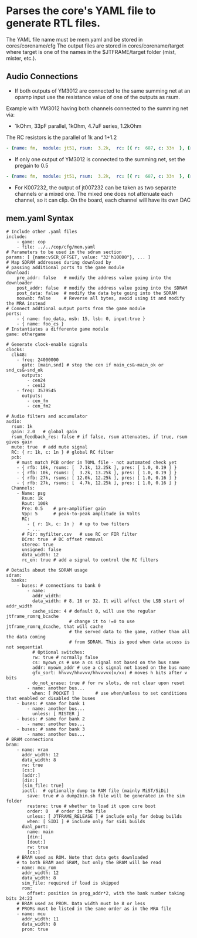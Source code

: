 # Parses the core's YAML file to generate RTL files.

The YAML file name must be mem.yaml and be stored in cores/corename/cfg
The output files are stored in cores/corename/target where target is
one of the names in the $JTFRAME/target folder (mist, mister, etc.).

## Audio Connections

- If both outputs of YM3012 are connected to the same summing net at an opamp input use the resistance value of one of the outputs as rsum.

Example with YM3012 having both channels connected to the summing net via:

- 1kOhm, 33pF parallel, 1kOhm, 4.7uF series, 1.2kOhm

The RC resistors is the parallel of 1k and 1+1.2

``` YAML
- {name: fm,  module: jt51, rsum:  3.2k,  rc: [{ r:  687, c: 33n  }, {r: 1rout, c: 2.2n }] }
```

- If only one output of YM3012 is connected to the summing net, set the pregain to 0.5

``` YAML
- {name: fm,  module: jt51, rsum:  3.2k,  rc: [{ r:  687, c: 33n  }, {r: 1rout, c: 2.2n }], pre: 0.5 }
```


- For K007232, the output of jt007232 can be taken as two separate channels or a mixed one. The mixed one does not attenuate each channel, so it can clip. On the board, each channel will have its own DAC

## mem.yaml Syntax
```
# Include other .yaml files
include:
    - game: cop
    - file: ../../cop/cfg/mem.yaml
# Parameters to be used in the sdram section
params: [ {name:vSCR_OFFSET, value: "32'h10000"}, ... ]
# Map SDRAM addresses during download by
# passing additional ports to the game module
download:
    pre_addr: false   # modify the address value going into the downloader
    post_addr: false  # modify the address value going into the SDRAM
    post_data: false  # modify the data byte going into the SDRAM
    noswab: false     # Reverse all bytes, avoid using it and modify the MRA instead
# Connect addtional output ports from the game module
ports:
    - { name: foo_data, msb: 15, lsb: 0, input:true }
    - { name: foo_cs }
# Instantiates a differente game module
game: othergame

# Generate clock-enable signals
clocks:
  clk48:
    - freq: 24000000
      gate: [main,snd] # stop the cen if main_cs&~main_ok or snd_cs&~snd_ok
      outputs:
        - cen24
        - cen12
    - freq: 3579545
      outputs:
        - cen_fm
        - cen_fm2

# Audio filters and accumulator
audio:
  rsum: 1k
  gain: 2.0   # global gain
  rsum_feedback_res: false # if false, rsum attenuates, if true, rsum gives gain
  mute: true  # add mute signal
  RC: { r: 1k, c: 1n } # global RC filter
  pcb:
    # must match PCB order in TOML file - not automated check yet
    - { rfb: 10k, rsums: [  7.1k, 12.25k ], pres: [ 1.0, 0.19 ] }
    - { rfb: 10k, rsums: [  3.2k, 13.25k ], pres: [ 1.0, 0.19 ] }
    - { rfb: 27k, rsums: [ 12.0k, 12.25k ], pres: [ 1.0, 0.16 ] }
    - { rfb: 27k, rsums: [  4.7k, 12.25k ], pres: [ 1.0, 0.16 ] }
  Channels:
    - Name: psg
      Rsum: 1k
      Rout: 100k
      Pre: 0.5    # pre-amplifier gain
      Vpp: 5      # peak-to-peak amplitude in Volts
      RC:
        - { r: 1k, c: 1n }  # up to two filters
        - ...
      # Fir: myfilter.csv   # use RC or FIR filter
      DCrm: true  # DC offset removal
      stereo: true
      unsigned: false
      data_width: 12
      rc_en: true # add a signal to control the RC filters

# Details about the SDRAM usage
sdram:
  banks:
    - buses: # connections to bank 0
        - name:
          addr_width:
          data_width: # 8, 16 or 32. It will affect the LSB start of addr_width
          cache_size: 4 # default 0, will use the regular jtframe_romrq_bcache
                        # change it to !=0 to use jtframe_romrq_dcache, that will cache
                        # the served data to the game, rather than all the data coming
                        # from SDRAM. This is good when data access is not sequential
          # Optional switches:
          rw: true # normally false
          cs: myown_cs # use a cs signal not based on the bus name
          addr: myown_addr # use a cs signal not based on the bus name
          gfx_sort: hhvvv/hhvvvv/hhvvvvx(x/xx) # moves h bits after v bits
          do_not_erase: true # for rw slots, do not clear upon reset
        - name: another bus...
          when: [ POCKET ]        # use when/unless to set conditions that enabled or disabled the buses
    - buses: # same for bank 1
        - name: another bus...
          unless: [ MISTER ]
    - buses: # same for bank 2
        - name: another bus...
    - buses: # same for bank 3
        - name: another bus...
# BRAM connections
bram:
    - name: vram
      addr_width: 12
      data_width: 8
      rw: true
      [cs:]
      [addr:]
      [din:]
      [sim_file: true]
      ioctl:  # optionally dump to RAM file (mainly MiST/SiDi)
        save: true # a dump2bin.sh file will be generated in the sim folder
        restore: true # whether to load it upon core boot
        order: 0   # order in the file
        unless: [ JTFRAME_RELEASE ] # include only for debug builds
        when: [ SIDI ] # include only for sidi builds
      dual_port:
        name: main
        [din:]
        [dout:]
        rw: true
        [cs:]
    # BRAM used as ROM. Note that data gets downloaded
    # to both BRAM and SRAM, but only the BRAM will be read
    - name: mcu_rom
      addr_width: 12
      data_width: 8
      sim_file: required if load is skipped
      rom:
        offset: position in prog_addr*2, with the bank number taking bits 24:23
    # BRAM used as PROM. Data width must be 8 or less
    # PROMs must be listed in the same order as in the MRA file
    - name: mcu
      addr_width: 11
      data_width: 8
      prom: true
```